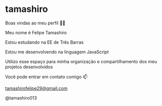 # tamashiro

Boas vindas ao meu perfil 💙💙

Meu nome é Felipe Tamashiro

Estou estudando na EE de Três Barras

Estou me desenvolvendo na linguagem JavaScript

Utilizo esse espaço para minha organização e compartilhamento dos meu projetos desenvolvidos

Você pode entrar em contato comigo 📫

tamashirofelipe29@gmail.com

@tamashiro013
